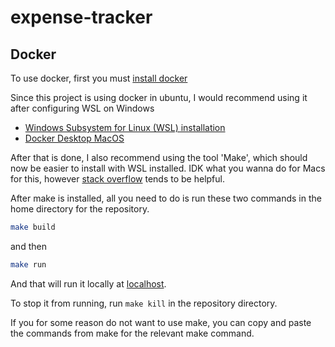 # expense-tracker

## Docker
To use docker, first you must [install docker](https://docs.docker.com/engine/install/)

Since this project is using docker in ubuntu, I would recommend using it after configuring WSL on Windows

- [Windows Subsystem for Linux (WSL) installation](https://learn.microsoft.com/en-us/windows/wsl/tutorials/wsl-containers)
- [Docker Desktop MacOS](https://docs.docker.com/desktop/setup/install/mac-install/)

After that is done, I also recommend using the tool 'Make', which should now be easier to install with WSL installed. IDK what you wanna do for Macs for this, however [stack overflow](https://stackoverflow.com/questions/10265742/how-to-install-make-and-gcc-on-a-mac) tends to be helpful. 

After make is installed, all you need to do is run these two commands in the home directory for the repository. 

```sh
make build
```

and then 

```sh
make run
```

And that will run it locally at [localhost](127.0.0.1:80).

To stop it from running, run `make kill` in the repository directory. 

If you for some reason do not want to use make, you can copy and paste the commands from make for the relevant make command. 